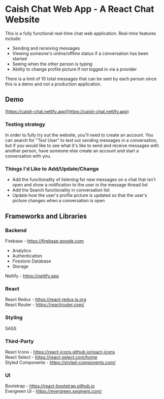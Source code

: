 # Caish Chat Web App - A React Chat Website
This is a fully functional real-time chat web application. Real-time features include:
- Sending and receiving messages
- Viewing someone's online/offline status if a conversation has been started
- Seeing when the other person is typing
- Ability to change profile picture if not logged in via a provider

There is a limit of 10 total messages that can be sent by each person since this is a demo and not a production application.

## Demo
[https://caish-chat.netlify.app](https://caish-chat.netlify.app)

### Testing strategy
In order to fully try out the website, you'll need to create an account. You can search for "Test User" to test out sending messages in a conversation, but if you would like to see what it's like to send and receive messages with another person, have someone else create an account and start a conversation with you.

### Things I'd Like to Add/Update/Change
- Add the functionality of listening for new messages on a chat that isn't open and show a notification to the user in the message thread list
- Add the Search functionality in conversation list
- Update how the user's profile picture is updated so that the user's picture changes when a conversation is open

## Frameworks and Libraries
### Backend
Firebase - https://firebase.google.com
- Analytics
- Authentication
- Firestore Database
- Storage

Netlify - https://netlify.app<br/>

### React
React Redux - https://react-redux.js.org<br/>
React Router - https://reactrouter.com/

### Styling
SASS

### Third-Party
React Icons - https://react-icons.github.io/react-icons<br/>
React Select - https://react-select.com/home<br/>
Styled Components - https://styled-components.com/

### UI
Bootstrap - https://react-bootstrap.github.io<br/>
Evergreen UI - https://evergreen.segment.com/
